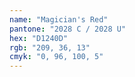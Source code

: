 ```yaml
---
name: "Magician's Red"
pantone: "2028 C / 2028 U"
hex: "D1240D"
rgb: "209, 36, 13"
cmyk: "0, 96, 100, 5"
---
```

